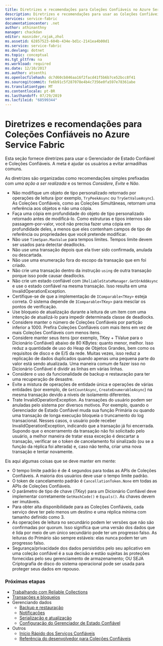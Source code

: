 ```yaml
---
title: Diretrizes e recomendações para Coleções Confiáveis no Azure Service Fabric | Microsoft Docs
description: Diretrizes e recomendações para usar as Coleções Confiáveis do Service Fabric
services: service-fabric
documentationcenter: .net
author: athinanthny
manager: chackdan
editor: masnider,rajak,zhol
ms.assetid: 62857523-604b-434e-bd1c-2141ea4b00d1
ms.service: service-fabric
ms.devlang: dotnet
ms.topic: conceptual
ms.tgt_pltfrm: na
ms.workload: required
ms.date: 12/10/2017
ms.author: atsenthi
ms.openlocfilehash: dc7d60cb846aa16f2facd41f5b6b7ce52bcc8f41
ms.sourcegitcommit: fe6b91c5f287078e4b4c7356e0fa597e78361abe
ms.translationtype: MT
ms.contentlocale: pt-BR
ms.lasthandoff: 07/29/2019
ms.locfileid: "68599344"
---
```

# <a name="guidelines-and-recommendations-for-reliable-collections-in-azure-service-fabric"></a>Diretrizes e recomendações para Coleções Confiáveis no Azure Service Fabric
Esta seção fornece diretrizes para usar o Gerenciador de Estado Confiável e Coleções Confiáveis. A meta é ajudar os usuários a evitar armadilhas comuns.

As diretrizes são organizadas como recomendações simples prefixadas com *uma ação a ser realizada* e os termos *Considere*, *Evite* e *Não*.

* Não modifique um objeto de tipo personalizado retornado por operações de leitura (por exemplo, `TryPeekAsync` ou `TryGetValueAsync`). As Coleções Confiáveis, como as Coleções Simultâneas, retornam uma referência aos objetos e não uma cópia.
* Faça uma cópia em profundidade do objeto de tipo personalizado retornado antes de modificá-lo. Como estruturas e tipos internos são passagem-por-valor, você não precisa fazer uma cópia em profundidade deles, a menos que eles contenham campos de tipo de referência ou propriedades que você pretende modificar.
* Não use `TimeSpan.MaxValue` para tempos limites. Tempos limite devem ser usados para detectar deadlocks.
* Não use uma transação depois que ela tiver sido confirmada, anulada ou descartada.
* Não use uma enumeração fora do escopo da transação que em foi criado.
* Não crie uma transação dentro da instrução `using` de outra transação porque isso pode causar deadlocks.
* Não crie um estado confiável com `IReliableStateManager.GetOrAddAsync` e use o estado confiável na mesma transação. Isso resulta em uma InvalidOperationException.
* Certifique-se de que a implementação de `IComparable<TKey>` esteja correta. O sistema depende de `IComparable<TKey>` para mesclar os pontos de verificação.
* Use bloqueio de atualização durante a leitura de um item com uma intenção de atualizá-lo para impedir determinada classe de deadlocks.
* Considere manter o número de Coleções Confiáveis por partição inferior a 1000. Prefira Coleções Confiáveis com mais itens em vez de mais Coleções Confiáveis com menos itens.
* Considere manter seus itens (por exemplo, TKey + TValue para o Dicionário Confiável) abaixo de 80 KBytes: quanto menor, melhor. Isso reduz a quantidade de uso do Heap de Objetos Grandes, bem como os requisitos de disco e de E/S da rede. Muitas vezes, isso reduz a replicação de dados duplicados quando apenas uma pequena parte do valor está sendo atualizada. Uma maneira comum de fazer isso no Dicionário Confiável é dividir as linhas em várias linhas.
* Considere o uso da funcionalidade de backup e restauração para ter uma recuperação de desastre.
* Evite a mistura de operações de entidade única e operações de várias entidades (por exemplo, de `GetCountAsync`, `CreateEnumerableAsync`) na mesma transação devido a níveis de isolamento diferentes.
* Trate InvalidOperationException. As transações do usuário podem ser anuladas pelo sistema por diversos motivos. Por exemplo, quando o Gerenciador de Estado Confiável muda sua função Primária ou quando uma transação de longa execução bloqueia o truncamento do log transacional. Nesses casos, o usuário pode receber InvalidOperationException, indicando que a transação já foi encerrada. Supondo que o encerramento da transação não foi solicitado pelo usuário, a melhor maneira de tratar essa exceção é descartar a transação, verificar se o token de cancelamento foi sinalizado (ou se a função da réplica foi alterada) e, caso não tenha, criar uma nova transação e tentar novamente.  

Eis aqui algumas coisas que se deve manter em mente:

* O tempo limite padrão é de 4 segundos para todas as APIs de Coleções Confiáveis. A maioria dos usuários deve usar o tempo limite padrão.
* O token de cancelamento padrão é `CancellationToken.None` em todas as APIs de Coleções Confiáveis.
* O parâmetro de tipo de chave (*TKey*) para um Dicionário Confiável deve implementar corretamente `GetHashCode()` e `Equals()`. As chaves devem ser imutáveis.
* Para obter alta disponibilidade para as Coleções Confiáveis, cada serviço deve ter pelo menos um destino e uma réplica mínima com tamanho definido como 3.
* As operações de leitura no secundário podem ler versões que não são confirmadas por quorum.
  Isso significa que uma versão dos dados que é lida por meio de um único secundário pode ter um progresso falso.
  As leituras do Primário são sempre estáveis: elas nunca podem ter um progresso falso.
* Segurança/privacidade dos dados persistidos pelo seu aplicativo em uma coleção confiável é a sua decisão e estão sujeitas às proteções fornecidas pelo seu gerenciamento de armazenamento; OU SEJA Criptografia de disco do sistema operacional pode ser usada para proteger seus dados em repouso.  

### <a name="next-steps"></a>Próximas etapas
* [Trabalhando com Reliable Collections](service-fabric-work-with-reliable-collections.md)
* [Transações e bloqueios](service-fabric-reliable-services-reliable-collections-transactions-locks.md)
* Gerenciando dados
  * [Backup e restauração](service-fabric-reliable-services-backup-restore.md)
  * [Notificações](service-fabric-reliable-services-notifications.md)
  * [Serialização e atualização](service-fabric-application-upgrade-data-serialization.md)
  * [Configuração do Gerenciador de Estado Confiável](service-fabric-reliable-services-configuration.md)
* Outros
  * [Início Rápido dos Serviços Confiáveis](service-fabric-reliable-services-quick-start.md)
  * [Referência do desenvolvedor para Coleções Confiáveis](https://msdn.microsoft.com/library/azure/microsoft.servicefabric.data.collections.aspx)
